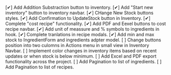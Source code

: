 [✔] Add Addition Substraction button to inventory.
[✔] Add "Start new inventory" button to inventory navbar.
[✔] CHange New Stock buttons styles.
[✔] Add Confirmation to UpdateStock button in Inventory.
[✔] Complete "cost recipe" functionality.
[✔] Add PDF and Eexel buttons to cost recipe navbar.
[✔] Add unit of meassure and % symbols to ingredients in <GeneretaPDF /> hook.
[✔] Complete tranlations in recipe modals.
[✔] Add min and max stock to IngredientForm and ingredients adpter model.
[ ] Change buttons position into two culomns in Actions menu in small view in Inventory Navbar.
[ ] Implement color changes in inventory items based on recent updates or when stock is below minimum.
[ ] Add Excel and PDF export functionality across the project.
[ ] Add Pagination to list of ingredients.
[ ] Add Pagination to list of recipes.